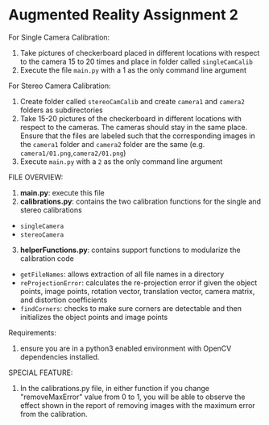 # Augmented Reality Assignment 2

For Single Camera Calibration:
1. Take pictures of checkerboard placed in different locations with respect to the camera 15 to 20 times and place in folder called `singleCamCalib`
2. Execute the file `main.py` with a 1 as the only command line argument

For Stereo Camera Calibration:
1. Create folder called `stereoCamCalib` and create `camera1` and `camera2` folders as subdirectories
2. Take 15-20 pictures of the checkerboard in different locations with respect to the cameras. The cameras should stay in the same place. Ensure that the files are labeled such that the corresponding images in the `camera1` folder and `camera2` folder are the same (e.g. `camera1/01.png`,`camera2/01.png`)
3. Execute `main.py` with a `2` as the only command line argument

FILE OVERVIEW:
1. **main.py**: execute this file
2. **calibrations.py**: contains the two calibration functions for the single and stereo calibrations
- `singleCamera`
- `stereoCamera`
3. **helperFunctions.py**: contains support functions to modularize the calibration code
- `getFileNames`: allows extraction of all file names in a directory
- `reProjectionError`: calculates the re-projection error if given the object points, image points, rotation vector, translation vector, camera matrix, and distortion coefficients
- `findCorners`: checks to make sure corners are detectable and then initializes the object points and image points

Requirements:
1. ensure you are in a python3 enabled environment with OpenCV dependencies installed.

SPECIAL FEATURE:
1. In the calibrations.py file, in either function if you change "removeMaxError" value from 0 to 1, you will be able to observe the effect shown in the report of removing images with the maximum error from the calibration.

